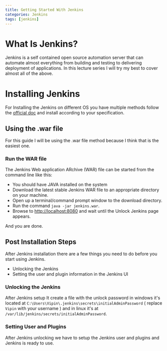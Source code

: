 ```yaml
---
title: Getting Started With Jenkins
categories: Jenkins
tags: [jenkins]
---
```


# What Is Jenkins?

Jenkins is a self contained open source automation server that can automate almost everything from building and testing to delivering deployment of applications. 
In this lecture series I will try my best to cover almost all of the above.

# Installing Jenkins

For Installing the Jenkins on different OS you have multiple methods follow the [official doc](https://www.jenkins.io/doc/book/installing) and install according to your specification.

## Using the .war file

For this guide I will be using the .war file method because I think that is the easiest one.

### Run the WAR file

The Jenkins Web application ARchive (WAR) file can be started from the command line like this:
* You should have JAVA installed on the system
* Download the latest stable Jenkins WAR file to an appropriate directory on your machine.
* Open up a terminal/command prompt window to the download directory.
* Run the command `java -jar jenkins.war`.
* Browse to [http://localhost:8080](http://localhost:8080) and wait until the Unlock Jenkins page appears.

And you are done.

## Post Installation Steps

After Jenkins installation there are a few things you need to do before you start using Jenkins.
* Unlocking the Jenkins
* Setting the user and plugin information in the Jenkins UI

### Unlocking the Jenkins 

After Jenkins setup It create a file with the unlock password in windows it's located at `C:\Users\Vipin\.jenkins\secrets\initialAdminPassword` ( replace `Vipin` with your username ) and in linux it's at `/var/lib/jenkins/secrets/initialAdminPassword`.

### Setting User and Plugins 

After Jenkins unlocking we have to setup the Jenkins user and plugins and Jenkins is ready to use.
